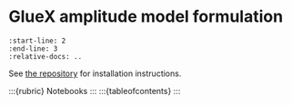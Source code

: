 # GlueX amplitude model formulation

```{include} ../README.md
:start-line: 2
:end-line: 3
:relative-docs: ..
```

See [the repository](https://github.com/redeboer/gluex-amplitude) for installation instructions.

:::{rubric} Notebooks
:::
:::{tableofcontents}
:::
